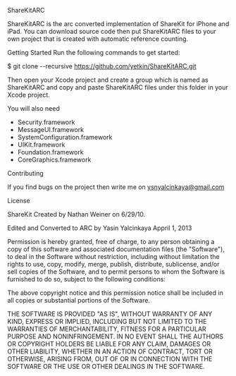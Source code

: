ShareKitARC

ShareKitARC is the arc converted implementation of ShareKit for iPhone and iPad. You can download source code then put 
ShareKitARC files to your own project that is created with automatic reference counting. 

Getting Started
Run the following commands to get started:

$ git clone --recursive https://github.com/yetkin/ShareKitARC.git

Then open your Xcode project and create a group which is named as ShareKitARC and copy and paste ShareKitARC files under 
this folder in your Xcode project. 

You will also need 

- Security.framework
- MessageUI.framework
- SystemConfiguration.framework
- UIKit.framework
- Foundation.framework
- CoreGraphics.framework

Contributing

If you find bugs on the project then write me on ysnyalcinkaya@gmail.com

License


ShareKit
Created by Nathan Weiner on 6/29/10.

Edited and Converted to ARC by Yasin Yalcinkaya Appril 1, 2013

Permission is hereby granted, free of charge, to any person obtaining a copy
of this software and associated documentation files (the "Software"), to deal
in the Software without restriction, including without limitation the rights
to use, copy, modify, merge, publish, distribute, sublicense, and/or sell
copies of the Software, and to permit persons to whom the Software is
furnished to do so, subject to the following conditions:

The above copyright notice and this permission notice shall be included in
all copies or substantial portions of the Software.

THE SOFTWARE IS PROVIDED "AS IS", WITHOUT WARRANTY OF ANY KIND, EXPRESS OR
IMPLIED, INCLUDING BUT NOT LIMITED TO THE WARRANTIES OF MERCHANTABILITY,
FITNESS FOR A PARTICULAR PURPOSE AND NONINFRINGEMENT. IN NO EVENT SHALL THE
AUTHORS OR COPYRIGHT HOLDERS BE LIABLE FOR ANY CLAIM, DAMAGES OR OTHER
LIABILITY, WHETHER IN AN ACTION OF CONTRACT, TORT OR OTHERWISE, ARISING FROM,
OUT OF OR IN CONNECTION WITH THE SOFTWARE OR THE USE OR OTHER DEALINGS IN
THE SOFTWARE.
 
